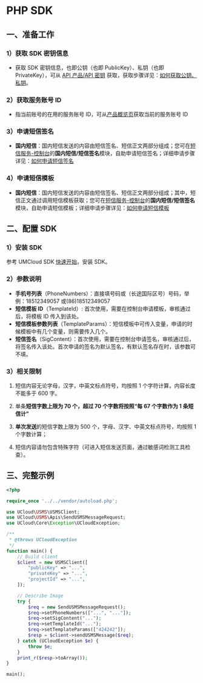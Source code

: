 # PHP SDK

## 一、准备工作

### 1）获取 SDK 密钥信息

- 获取 SDK 密钥信息，也即公钥（也即 PublicKey）、私钥（也即
  PrivateKey），可从 [API 产品/API 密钥](https://console.ucloud.cn/uapi/apikey) 获取，获取步骤详见：[如何获取公钥、私钥](/usms/faq/1109)。

### 2）获取服务账号 ID

- 指当前账号的在用的服务账号 ID，可从[产品概览页](https://console.ucloud.cn/dashboard)获取当前的服务账号 ID

### 3）申请短信签名

- **国内短信**：国内短信发送的内容由短信签名、短信正文两部分组成；您可在[短信服务-控制台](https://console.ucloud.cn/usms)的**国内短信/短信签名**模块，自助申请短信签名；详细申请步骤详见：[如何申请短信签名](/usms/guide/5003/303)

### 4）申请短信模板

- **国内短信**：国内短信发送的内容由短信签名、短信正文两部分组成；其中，短信正文通过调用短信模板获取；您可在[短信服务-控制台](https://console.ucloud.cn/usms)的**国内短信/短信签名**模块，自助申请短信模板；详细申请步骤详见：[如何申请短信模板](/usms/guide/5003/305)

## 二、配置 SDK

### 1）安装 SDK

参考 UMCloud SDK [快速开始](https://docs.ucloud.cn/opensdk-php/quickstart)，安装 SDK。

### 2）参数说明

- **手机号列表**（PhoneNumbers）：直接填号码或（长途国际区号）号码，举例：18512349057 或(86)18512349057
- **短信模板 ID**（TemplateId）: 首次使用，需要在控制台申请模板，审核通过后，将模板 ID 传入到该处。
- **短信模板参数列表**（TemplateParams）：短信模板中可传入变量，申请的时候模板中有几个变量，则需要传入几个。
- **短信签名**（SigContent）：首次使用，需要在控制台申请签名，审核通过后，将签名传入该处。首次申请的签名为默认签名，有默认签名存在时，该参数可不填。

### 3）相关限制

1. 短信内容无论字母，汉字，中英文标点符号，均按照 1 个字符计算，内容长度不能多于 600 字。

2. 单条**短信字数上限为 70 个，超过 70 个字数将按照“每 67 个字数作为 1 条短信计”**

3. **单次发送**的短信字数上限为 500 个，字母、汉字、中英文标点符号，均按照 1 个字数计算；

4. 短信内容请勿包含特殊字符（可进入短信发送页面，通过敏感词检测工具检查）。

## 三、完整示例

```php
<?php

require_once '../../vendor/autoload.php';

use UCloud\USMS\USMSClient;
use UCloud\USMS\Apis\SendUSMSMessageRequest;
use UCloud\Core\Exception\UCloudException;

/**
 * @throws UCloudException
 */
function main() {
    // Build client
    $client = new USMSClient([
        "publicKey" => "...",
        "privateKey" => "...",
        "projectId" => "...",
    ]);

    // Describe Image
    try {
        $req = new SendUSMSMessageRequest();
        $req->setPhoneNumbers(["...", "..."]);
        $req->setSigContent("...");
        $req->setTemplateId("...");
        $req->setTemplateParams(["424242"]);
        $resp = $client->sendUSMSMessage($req);
    } catch (UCloudException $e) {
        throw $e;
    }
    print_r($resp->toArray());
}

main();
```
